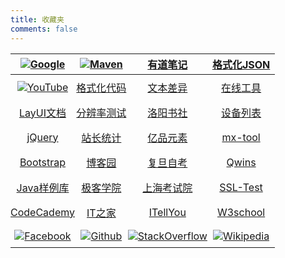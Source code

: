 ```yaml
---
title: 收藏夹
comments: false
---
```


<link href="https://www.layuicdn.com/layui/css/layui.css" rel="stylesheet">
<script src="https://www.layuicdn.com/layui/layui.js"></script>

<style>
.post-meta,section h1{display:none}
#post aside > div { margin-left: 15px; box-sizing: border-box; background-color: #ffffff; margin-bottom: 15px; box-sizing: border-box; border-radius: 2px;}
form{display:flex;}
form input:first-child {font-size: 0.9em; background: #fff 8px 9px no-repeat url(data:image/png;base64,iVBORw0KGgoAAAANSUhEUgAAAA0AAAANCAYAAABy6%2BR8AAAACXBIWXMAAAsTAAALEwEAmpwYAAAAIGNIUk0AAG11AABzoAAA%2FN0AAINkAABw6AAA7GgAADA%2BAAAQkOTsmeoAAAESSURBVHjajNCxS9VRGMbxz71E4OwgoXPQxVEpXCI47%2BZqGP0LCoJO7UVD3QZzb3SwcHB7F3Uw3Zpd%2FAPCcJKG7Dj4u%2FK7Pwp94HDg5Xyf5z1Pr9YKImKANTzFXxzjU2ae6qhXaxURr%2FAFl9hHDy%2FwEK8z89sYVEp5gh84wMvMvGiSJ%2FEV85jNzLMR1McqfmN5BEBmnmMJFSvtpH7jdJiZv7q7Z%2BZPfMdcF6rN%2FT%2F1m2LGBkd4HhFT3dcRMY2FpskxaLNpayciHrWAGeziD7b%2BVfkithuTk8bkGa4wgWFmbrSTZOYeBvjc%2BucQj%2FEe6xHx4Taq1nrnKaW8K6XUUsrHWuvNevdRRLzFGwzvDbXAB9cDAHvhedDruuxSAAAAAElFTkSuQmCC);
padding: 7px 11px 7px 28px;border-radius: 2px; width: 100%; height:31px!important; box-sizing: border-box; border: 1px solid rgba(178, 186, 194, 0.3); outline: none;    }
#气象图 {width: 325px; height: 275px; overflow: hidden; position: relative;}
#气象图 > img {width: 325px;height: 275px;}
#气象图 > img:hover {width: 936px; height: 779px;left: -340px; top: -140px; margin-top: -200px; margin-left: -200px; position: absolute;}
.markdown-body a {color: #7B7B7B;}
.markdown-body td {margin: 2px; padding: 1px}
.markdown-body td:hover {border: #009688 solid 2px; margin: 2px}
.markdown-body table{display:table!important;font-size:0.85em;}
.markdown-body table th a{height: 45px;font-size:1.2em;}
.markdown-body table img {max-width: 90px!important; max-height: 35px!important; margin-left:4px; }
.markdown-body table th, table td { padding: 8px 0px!important;}
.markdown-body table tr td:first-child{ width:90px;}
</style>

| [![Google]](https://www.google.com)|[![Maven]](http://mvnrepository.com)|[有道笔记]|[格式化JSON]|
|:---------------:|:---------------:|:---------------:|:---------------:|
|[![YouTube]](https://www.youtube.com)|[格式化代码]|[文本差异]|[在线工具]
|[LayUI文档]     |[分辨率测试]   |[洛阳书社]     | [设备列表] 
|[jQuery]       |[站长统计]     |[亿品元素]     |[mx-tool]
|[Bootstrap]    |[博客园]       | [复旦自考]     |[Qwins]
|[Java样例库]    |[极客学院]     | [上海考试院]    |[SSL-Test]
|[CodeCademy]   |[IT之家]       |[ITellYou]|[W3school]
|[![Facebook]](https://www.facebook.com/)|[![Github]](https://github.com/yaodwwy)|[![StackOverflow]](https://stackoverflow.com)|[![Wikipedia]](https://wikipedia.org)


[Google]: https://static.gomro.cn/file/img/google.png "谷歌"
[YouTube]: https://static.gomro.cn/file/img/youtube.png "YouTube"
[Maven]: https://static.gomro.cn/file/img/maven.png "Maven"
[StackOverflow]: https://static.gomro.cn/file/img/stack.png "StackOverflow"
[Wikipedia]: https://static.gomro.cn/file/img/wiki.jpg "Wikipedia"
[Github]: https://static.gomro.cn/file/img/github.png "Github"
[Facebook]: https://static.gomro.cn/file/img/facebook.png "Facebook"
[Twitter]: https://static.gomro.cn/file/img/twitter.jpg "Twitter"

[CodeCademy]: http://www.codecademy.com/learn/python
[极客学院]: http://wiki.jikexueyuan.com
[W3school]: http://www.w3school.com.cn
[Java样例库]: https://www.programcreek.com/java-api-examples
[博客园]: http://www.cnblogs.com
[Bootstrap]: http://v3.bootcss.com/css
[LayUI文档]: https://www.layui.com/doc/
[H5+]: http://www.html5plus.org/doc/h5p.html
[jQuery]: /html/jq/cheatsheet.html
[51cto]: http://www.51cto.com
[在线工具]: https://tool.lu/tip/

[有道笔记]: http://note.youdao.com/web/file
[设备列表]: http://sunlogin.oray.com/console/remote
[站长统计]: http://tool.chinaz.com
[格式化代码]: http://web.chacuo.net/formathtml
[文本差异]: http://www.jq22.com/textDifference
[Qwins]: http://www.atuser.com
[分辨率测试]: http://testsize.com
[格式化JSON]: http://www.bejson.com

[ITellYou]: https://msdn.itellyou.cn
[昵图网]: http://www.nipic.com
[亿品元素]: http://www.epinv.com
[电影]: http://www.dy2018.com/html/gndy/dyzz/index.html
[音乐]: http://www.9ku.com/fm
[凤凰]: http://www.tvyan.com/tai/fhzxt
[央视]: http://tv.cctv.com/live
[IT之家]: http://www.ithome.com
[CSDN]: http://ask.csdn.net
[新浪新闻]: http://news.sina.com.cn
[影视吧]: http://www.ysba.cc
[复旦自考]: http://www.cce.fudan.edu.cn
[上海考试院]: http://www.shmeea.edu.cn
[洛阳书社]: https://weidian.com/dynamic.html?userid=1170745491&wfr=wx_profile

[mx-tool]: https://mxtoolbox.com/SuperTool.aspx#
[SSL-Test]: https://www.ssllabs.com/ssltest/analyze.html


<script>
layui.use('util', function(){
  var util = layui.util;

    const search = 
    `<form action='//www.baidu.com/s' target='_blank' class='search-form'>
        <input class="layui-input  layui-btn-sm" type='text' baiduSug='1' autocomplete='off' name='wd' placeholder='Baidu search'>
        <input type="submit" value="百度一下" class="layui-btn layui-btn-normal layui-btn-sm" style="flex:0">
        <a href="http://www.baidu.com/s?wd=%E6%97%A5%E5%8E%86" class="layui-btn layui-btn-radius layui-btn-primary layui-btn-sm">万年历</a>
        <a href="http://music.163.com/#/playlist?id=2797977427" class="layui-btn layui-btn-radius layui-btn-primary layui-btn-sm">随便听听</a>
     </form><p></p>
     `;
    
    const aside = `<aside>
        <div class='avatar'>
            <iframe allowtransparency="true" frameborder="0" scrolling="no" width="325px"
            src="https://i.tianqi.com/?c=code&a=getcode&id=21&icon=1"></iframe>
            <div id='气象图'>
                <img src='https://tianqi.2345.com/t/jiankong/2_l.jpg?v=" + new Date().getTime()
                ' alt='avatar'>
            </div>
        </div>
        </aside>`;
    layui.$('#post').append(aside);
    layui.$('table').before(search);

})
</script>
